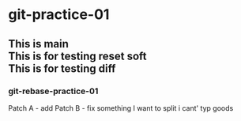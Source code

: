 # git-practice-01
This is main <br>
This is for testing reset soft <br>
This is for testing diff <br>
---
### git-rebase-practice-01
Patch A - add
Patch B - fix 
something 
I want to split
i cant' typ goods